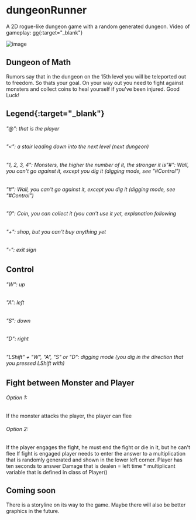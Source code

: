 # dungeonRunner
A 2D rogue-like dungeon game with a random generated dungeon.
Video of gameplay: [go](https://www.youtube.com/watch?v=9r1kl7rWhjo){:target="_blank"}

![image](https://github.com/spheppner/dungeonRunner/blob/master/screenshot4.png)

## Dungeon of Math
Rumors say that in the dungeon on the 15th level you will be teleported out to freedom. So thats your goal. On your way out you need to fight against monsters and collect coins to heal yourself if you've been injured. Good Luck!

## Legend{:target="_blank"}
###### "@": that is the player
###### "<": a stair leading down into the next level (next dungeon)
###### "1, 2, 3, 4": Monsters, the higher the number of it, the stronger it is"#": Wall, you can't go against it, except you dig it (digging mode, see "#Control")
###### "#": Wall, you can't go against it, except you dig it (digging mode, see "#Control")
###### "0": Coin, you can collect it (you can't use it yet, explanation following
###### "+": shop, but you can't buy anything yet
###### "-": exit sign

## Control
###### "W": up
###### "A": left
###### "S": down
###### "D": right
###### "LShift" + "W", "A", "S" or "D": digging mode (you dig in the direction that you pressed LShift with)

## Fight between Monster and Player
###### Option 1: 
If the monster attacks the player, the player can flee
###### Option 2: 
If the player engages the fight, he must end the fight or die in it, but he can't flee
If fight is engaged player needs to enter the answer to a multiplication that is randomly generated and shown in the lower left corner. Player has ten seconds to answer
Damage that is dealen = left time * multiplicant variable that is defined in class of Player()

## Coming soon
There is a storyline on its way to the game. Maybe there will also be better graphics in the future.
